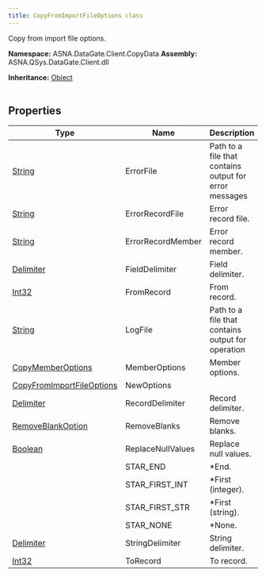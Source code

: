 ```yaml
---
title: CopyFromImportFileOptions class
---
```


Copy from import file options.

**Namespace:** ASNA.DataGate.Client.CopyData
**Assembly:** ASNA.QSys.DataGate.Client.dll

**Inheritance:** [Object](https://docs.microsoft.com/en-us/dotnet/api/system.object)
<br>
<br>

## Properties

| Type | Name | Description
| --- | --- | --- 
| [String](https://learn.microsoft.com/en-us/dotnet/api/system.string?view=net-8.0) | ErrorFile | Path to a file that contains output for error messages |
| [String](https://learn.microsoft.com/en-us/dotnet/api/system.string?view=net-8.0) | ErrorRecordFile | Error record file. |
| [String](https://learn.microsoft.com/en-us/dotnet/api/system.string?view=net-8.0) | ErrorRecordMember | Error record member. |
| [Delimiter](/reference/data-gate-client/delimiter.html) | FieldDelimiter | Field delimiter. |
| [Int32](https://learn.microsoft.com/en-us/dotnet/csharp/language-reference/builtin-types/integral-numeric-types) | FromRecord | From record. |
| [String](https://learn.microsoft.com/en-us/dotnet/api/system.string?view=net-8.0) | LogFile | Path to a file that contains output for operation |
| [CopyMemberOptions](/reference/data-gate-client/copy-member-options.html) | MemberOptions | Member options. |
| [CopyFromImportFileOptions](/reference/data-gate-client/copy-from-import-file-options.html) | NewOptions |  |
| [Delimiter](/reference/data-gate-client/delimiter.html) | RecordDelimiter | Record delimiter. |
| [RemoveBlankOption](/reference/data-gate-client/remove-blank-option.html) | RemoveBlanks | Remove blanks. |
| [Boolean](https://docs.microsoft.com/en-us/dotnet/api/system.boolean) | ReplaceNullValues | Replace null values. |
|  | STAR_END | *End. |
|  | STAR_FIRST_INT | *First (integer). |
|  | STAR_FIRST_STR | *First (string). |
|  | STAR_NONE | *None. |
| [Delimiter](/reference/data-gate-client/delimiter.html) | StringDelimiter | String delimiter. |
| [Int32](https://learn.microsoft.com/en-us/dotnet/csharp/language-reference/builtin-types/integral-numeric-types) | ToRecord | To record. |
